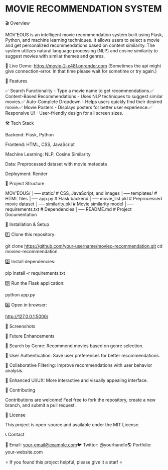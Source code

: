 # MOVIE RECOMMENDATION SYSTEM

🎬 Overview

MOV'EOUS is an intelligent movie recommendation system built using Flask, Python, and machine learning techniques. It allows users to select a movie and get personalized recommendations based on content similarity. The system utilizes natural language processing (NLP) and cosine similarity to suggest movies with similar themes and genres.

🔗 Live Demo: https://movie-2-x48f.onrender.com  (Sometimes the api might give connection-error. In that time please wait for sometime or try again.)

🚀 Features

✅ Search Functionality - Type a movie name to get recommendations.✅ Content-Based Recommendations - Uses NLP techniques to suggest similar movies.✅ Auto-Complete Dropdown - Helps users quickly find their desired movie.✅ Movie Posters - Displays posters for better user experience.✅ Responsive UI - User-friendly design for all screen sizes.

🛠️ Tech Stack

Backend: Flask, Python

Frontend: HTML, CSS, JavaScript

Machine Learning: NLP, Cosine Similarity

Data: Preprocessed dataset with movie metadata

Deployment: Render

📂 Project Structure

MOV'EOUS/
│── static/            # CSS, JavaScript, and images
│── templates/         # HTML files
│── app.py            # Flask backend
│── movie_list.pkl    # Preprocessed movie dataset
│── similarity.pkl    # Movie similarity model
│── requirements.txt  # Dependencies
│── README.md         # Project Documentation

🔧 Installation & Setup

1️⃣ Clone this repository:

git clone https://github.com/your-username/movieo-recommendation.git
cd movieo-recommendation

2️⃣ Install dependencies:

pip install -r requirements.txt

3️⃣ Run the Flask application:

python app.py

4️⃣ Open in browser:

http://127.0.0.1:5000/

🎥 Screenshots



📌 Future Enhancements

🔹 Search by Genre: Recommend movies based on genre selection.

🔹 User Authentication: Save user preferences for better recommendations.

🔹 Collaborative Filtering: Improve recommendations with user behavior analysis.

🔹 Enhanced UI/UX: More interactive and visually appealing interface.

🤝 Contributing

Contributions are welcome! Feel free to fork the repository, create a new branch, and submit a pull request.

📜 License

This project is open-source and available under the MIT License.

📞 Contact

📧 Email: your-email@example.com🐦 Twitter: @yourhandle🌎 Portfolio: your-website.com

⭐ If you found this project helpful, please give it a star! ⭐




